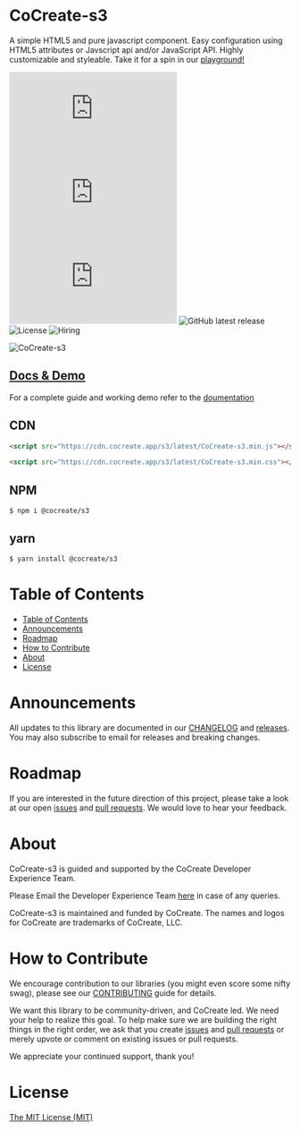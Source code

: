 # CoCreate-s3

A simple HTML5 and pure javascript component. Easy configuration using HTML5 attributes or Javscript api and/or JavaScript API. Highly customizable and styleable. Take it for a spin in our [playground!](https://cocreate.app/docs/s3)

![minified](https://img.badgesize.io/https://cdn.cocreate.app/s3/latest/CoCreate-s3.min.js?style=flat-square&label=minified&color=orange)
![gzip](https://img.badgesize.io/https://cdn.cocreate.app/s3/latest/CoCreate-s3.min.js?compression=gzip&style=flat-square&label=gzip&color=yellow)
![brotli](https://img.badgesize.io/https://cdn.cocreate.app/s3/latest/CoCreate-s3.min.js?compression=brotli&style=flat-square&label=brotli)
![GitHub latest release](https://img.shields.io/github/v/release/CoCreate-app/CoCreate-s3?style=flat-square)
![License](https://img.shields.io/github/license/CoCreate-app/CoCreate-s3?style=flat-square)
![Hiring](https://img.shields.io/static/v1?style=flat-square&label=&message=Hiring&color=blueviolet)

![CoCreate-s3](https://cdn.cocreate.app/docs/CoCreate-s3.gif)

## [Docs & Demo](https://cocreate.app/docs/s3)

For a complete guide and working demo refer to the [doumentation](https://cocreate.app/docs/s3)

## CDN

```html
<script src="https://cdn.cocreate.app/s3/latest/CoCreate-s3.min.js"></script>
```

```html
<script src="https://cdn.cocreate.app/s3/latest/CoCreate-s3.min.css"></script>
```

## NPM

```shell
$ npm i @cocreate/s3
```

## yarn

```shell
$ yarn install @cocreate/s3
```

# Table of Contents

- [Table of Contents](#table-of-contents)
- [Announcements](#announcements)
- [Roadmap](#roadmap)
- [How to Contribute](#how-to-contribute)
- [About](#about)
- [License](#license)

<a name="announcements"></a>

# Announcements

All updates to this library are documented in our [CHANGELOG](https://github.com/CoCreate-app/CoCreate-s3/blob/master/CHANGELOG.md) and [releases](https://github.com/CoCreate-app/CoCreate-s3/releases). You may also subscribe to email for releases and breaking changes.

<a name="roadmap"></a>

# Roadmap

If you are interested in the future direction of this project, please take a look at our open [issues](https://github.com/CoCreate-app/CoCreate-s3/issues) and [pull requests](https://github.com/CoCreate-app/CoCreate-s3/pulls). We would love to hear your feedback.

<a name="about"></a>

# About

CoCreate-s3 is guided and supported by the CoCreate Developer Experience Team.

Please Email the Developer Experience Team [here](mailto:develop@cocreate.app) in case of any queries.

CoCreate-s3 is maintained and funded by CoCreate. The names and logos for CoCreate are trademarks of CoCreate, LLC.

<a name="contribute"></a>

# How to Contribute

We encourage contribution to our libraries (you might even score some nifty swag), please see our [CONTRIBUTING](https://github.com/CoCreate-app/CoCreate-s3/blob/master/CONTRIBUTING.md) guide for details.

We want this library to be community-driven, and CoCreate led. We need your help to realize this goal. To help make sure we are building the right things in the right order, we ask that you create [issues](https://github.com/CoCreate-app/CoCreate-s3/issues) and [pull requests](https://github.com/CoCreate-app/CoCreate-s3/pulls) or merely upvote or comment on existing issues or pull requests.

We appreciate your continued support, thank you!

# License

[The MIT License (MIT)](https://github.com/CoCreate-app/CoCreate-s3/blob/master/LICENSE)

